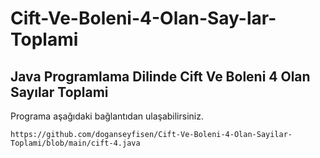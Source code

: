 # Cift-Ve-Boleni-4-Olan-Say-lar-Toplami

## Java Programlama Dilinde Cift Ve Boleni 4 Olan Sayılar Toplami

Programa aşağıdaki bağlantıdan ulaşabilirsiniz.

```
https://github.com/doganseyfisen/Cift-Ve-Boleni-4-Olan-Sayilar-Toplami/blob/main/cift-4.java
```
